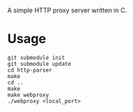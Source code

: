 A simple HTTP proxy server written in C.

# Usage
	git submodule init
	git submodule update
	cd http-parser
	make
	cd ..
	make
	make webproxy
	./webproxy <local_port>
